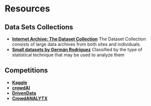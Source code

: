 # Resources

Data Sets Collections
--------------------------------------------------------------------------------

+ **[Internet Archive: The Dataset Collection](https://archive.org/details/datasets)** The Dataset Collection consists of large data archives from both sites and individuals.
+ **[Small datasets by Germán Rodríguez](http://data.princeton.edu/wws509/datasets)**  Classified by the type of statistical technique that may be used to analyze them


Competitions
--------------------------------------------------------------------------------

+ **[Kaggle](https://www.kaggle.com)**
+ **[crowdAI](https://www.crowdai.org)**
+ **[DrivenData](https://www.drivendata.org)**
+ **[CrowdANALYTX](https://www.crowdanalytix.com/community)**